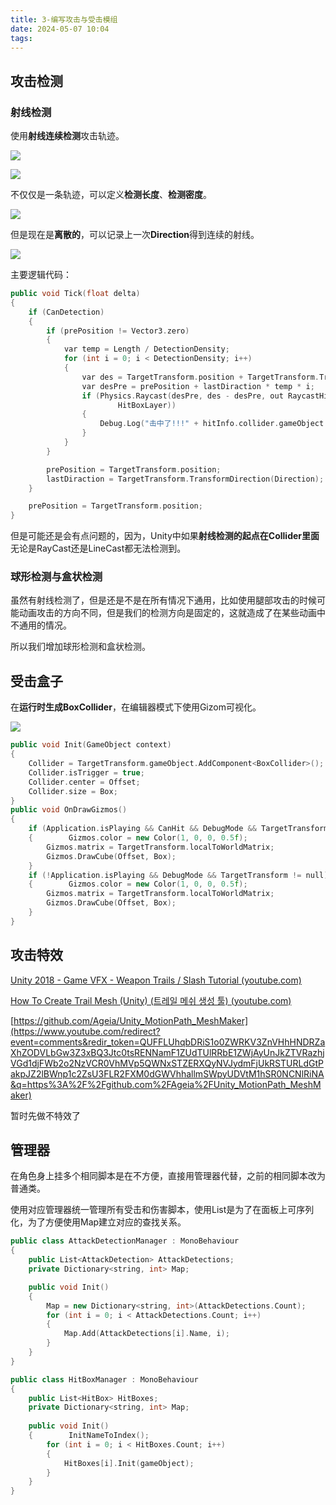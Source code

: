 ```yaml
---
title: 3-编写攻击与受击模组
date: 2024-05-07 10:04
tags:
---
```

## 攻击检测

### 射线检测

使用**射线连续检测**攻击轨迹。

![](images/posts/Pasted%20image%2020240507142849.png)

![](images/posts/Pasted%20image%2020240507142845.png)

不仅仅是一条轨迹，可以定义**检测长度**、**检测密度**。

![](images/posts/Pasted%20image%2020240507161643.png)

但是现在是**离散的**，可以记录上一次**Direction**得到连续的射线。

![](images/posts/Pasted%20image%2020240507164424.png)

主要逻辑代码：

```cpp
public void Tick(float delta)
{
	if (CanDetection)
	{
		if (prePosition != Vector3.zero)
		{
			var temp = Length / DetectionDensity;
			for (int i = 0; i < DetectionDensity; i++)
			{
				var des = TargetTransform.position + TargetTransform.TransformDirection(Direction) * temp * i;
				var desPre = prePosition + lastDiraction * temp * i;
				if (Physics.Raycast(desPre, des - desPre, out RaycastHit hitInfo, (des - desPre).magnitude,
						HitBoxLayer))
				{
					Debug.Log("击中了!!!" + hitInfo.collider.gameObject.name);
				}
			}
		}

		prePosition = TargetTransform.position;
		lastDiraction = TargetTransform.TransformDirection(Direction);
	}

	prePosition = TargetTransform.position;
}
```

但是可能还是会有点问题的，因为，Unity中如果**射线检测的起点在Collider里面**无论是RayCast还是LineCast都无法检测到。

### 球形检测与盒状检测

虽然有射线检测了，但是还是不是在所有情况下通用，比如使用腿部攻击的时候可能动画攻击的方向不同，但是我们的检测方向是固定的，这就造成了在某些动画中不通用的情况。

所以我们增加球形检测和盒状检测。



## 受击盒子

在**运行时生成BoxCollider**，在编辑器模式下使用Gizom可视化。

![](images/posts/Pasted%20image%2020240509152004.png)

```cpp
public void Init(GameObject context)  
{  
    Collider = TargetTransform.gameObject.AddComponent<BoxCollider>();  
    Collider.isTrigger = true;  
    Collider.center = Offset;  
    Collider.size = Box;  
}
public void OnDrawGizmos()  
{  
    if (Application.isPlaying && CanHit && DebugMode && TargetTransform != null)  
    {        Gizmos.color = new Color(1, 0, 0, 0.5f);  
        Gizmos.matrix = TargetTransform.localToWorldMatrix;  
        Gizmos.DrawCube(Offset, Box);  
    }  
    if (!Application.isPlaying && DebugMode && TargetTransform != null)  
    {        Gizmos.color = new Color(1, 0, 0, 0.5f);  
        Gizmos.matrix = TargetTransform.localToWorldMatrix;  
        Gizmos.DrawCube(Offset, Box);  
    }
}
```

## 攻击特效

[Unity 2018 - Game VFX - Weapon Trails / Slash Tutorial (youtube.com)](https://www.youtube.com/watch?v=c8hijUge7IY)

[How To Create Trail Mesh (Unity) (트레일 메쉬 생성 툴) (youtube.com)](https://www.youtube.com/watch?v=mRDcL3MDzXw)

[https://github.com/Ageia/Unity_MotionPath_MeshMaker](https://www.youtube.com/redirect?event=comments&redir_token=QUFFLUhqbDRiS1o0ZWRKV3ZnVHhHNDRZaXhZODVLbGw3Z3xBQ3Jtc0tsRENNamF1ZUdTUlRRbE1ZWjAyUnJkZTVRazhjVGd1djFWb2o2NzVCR0VhMVp5QWNxSTZERXQyNVJydmFjUkRSTURLdGtPakpJZ2lBWnp1c2ZsU3FLR2FXM0dGWVhhallmSWpyUDVtM1hSR0NCNlRiNA&q=https%3A%2F%2Fgithub.com%2FAgeia%2FUnity_MotionPath_MeshMaker)

暂时先做不特效了

## 管理器

在角色身上挂多个相同脚本是在不方便，直接用管理器代替，之前的相同脚本改为普通类。

使用对应管理器统一管理所有受击和伤害脚本，使用List是为了在面板上可序列化，为了方便使用Map建立对应的查找关系。

```cpp
public class AttackDetectionManager : MonoBehaviour  
{  
    public List<AttackDetection> AttackDetections;  
    private Dictionary<string, int> Map;

	public void Init()  
	{  
	    Map = new Dictionary<string, int>(AttackDetections.Count);  
	    for (int i = 0; i < AttackDetections.Count; i++)  
	    {        
		    Map.Add(AttackDetections[i].Name, i);  
	    }
	}
}

public class HitBoxManager : MonoBehaviour  
{  
    public List<HitBox> HitBoxes;  
    private Dictionary<string, int> Map;  
  
    public void Init()  
    {        InitNameToIndex();  
        for (int i = 0; i < HitBoxes.Count; i++)  
        {            
	        HitBoxes[i].Init(gameObject);  
        }    
    }
}
```